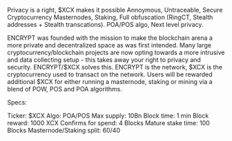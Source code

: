 Privacy is a right, $XCX makes it possible
Annoymous, Untraceable, Secure Cryptocurrency
Masternodes, Staking, Full obfuscation (RingCT, Stealth addresses + Stealth transcations). POA/POS algo, Next level privacy.

ENCRYPT was founded with the mission to make the blockchain arena a more private and decentralized space as was first intended. 
Many large cryptocurrency/blockchain projects are now opting towards a more intrusive and data collecting setup - this takes away your right to privacy and security. 
ENCRYPT/$XCX solves this. ENCRYPT is the network, $XCX is the cryptocurrency used to transact on the network. 
Users will be rewarded additional $XCX for either running a masternode, staking or mining via a blend of POW, POS and POA algorithms.

Specs:

Ticker: $XCX
Algo: POA/POS
Max supply: 10Bn
Block time: 1 min
Block reward: 1000 XCX
Confirms for spend: 4 Blocks
Mature stake time: 100 Blocks
Masternode/Staking split: 60/40
